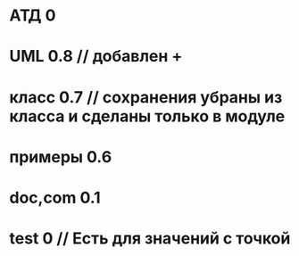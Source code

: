 # АТД 0
# UML 0.8  // добавлен +
# класс 0.7   // сохранения убраны из класса и сделаны только в модуле
# примеры 0.6
# doc,com 0.1 
# test 0    // Есть для значений с точкой

#
